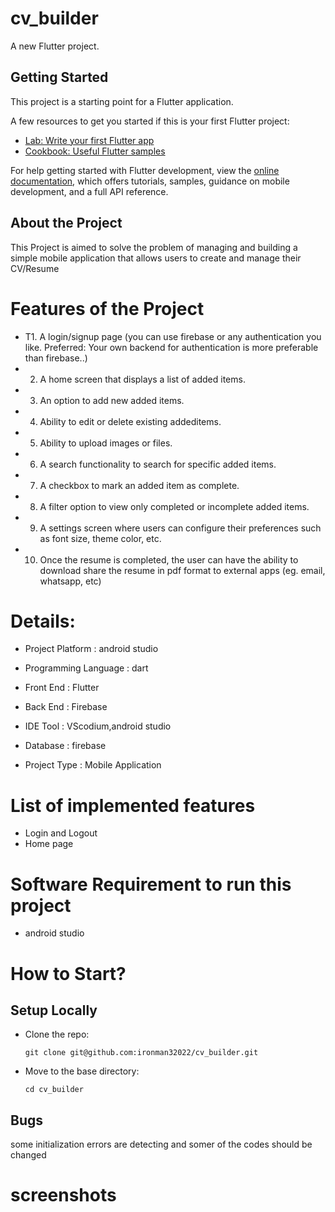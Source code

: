 # cv_builder

A new Flutter project.

## Getting Started

This project is a starting point for a Flutter application.

A few resources to get you started if this is your first Flutter project:

- [Lab: Write your first Flutter app](https://docs.flutter.dev/get-started/codelab)
- [Cookbook: Useful Flutter samples](https://docs.flutter.dev/cookbook)

For help getting started with Flutter development, view the
[online documentation](https://docs.flutter.dev/), which offers tutorials,
samples, guidance on mobile development, and a full API reference.
## About the Project 
This Project is aimed to  solve the problem of managing and building a simple mobile application that allows users to create and manage their CV/Resume 

# Features of the Project
- T1. A login/signup page (you can use firebase or any authentication you like. Preferred: Your
own backend for authentication is more preferable than firebase..)
- 2. A home screen that displays a list of added items.
- 3. An option to add new added items.
- 4. Ability to edit or delete existing addeditems.
- 5. Ability to upload images or files.
- 6. A search functionality to search for specific added items.
- 7. A checkbox to mark an added item as complete.
- 8. A filter option to view only completed or incomplete added items.
- 9. A settings screen where users can configure their preferences such as font size, theme
color, etc.
- 10. Once the resume is completed, the user can have the ability to download share the
resume in pdf format to external apps (eg. email, whatsapp, etc) 

# Details:
- Project Platform	: android studio

- Programming Language	: dart
- Front End :	 Flutter
- Back End	: Firebase
- IDE Tool	: VScodium,android studio
- Database	: firebase
- Project Type	: Mobile Application

# List of implemented features
- Login and Logout
- Home page




# Software Requirement to run this project
- android studio


# How to Start?

## Setup Locally

- Clone the repo: 
    ```
    git clone git@github.com:ironman32022/cv_builder.git
    ```
- Move to the base directory:
    ```
    cd cv_builder
    
## Bugs

some initialization errors are detecting and somer of the codes should be changed 


# screenshots
